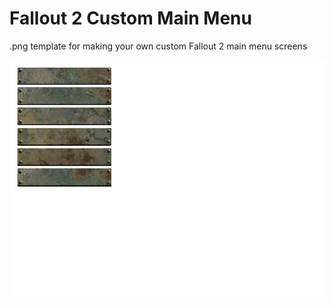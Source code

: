 # Fallout 2 Custom Main Menu

.png template for making your own custom Fallout 2 main menu screens

![Template](Template/Fallout2_MainMenu_Template.png)
